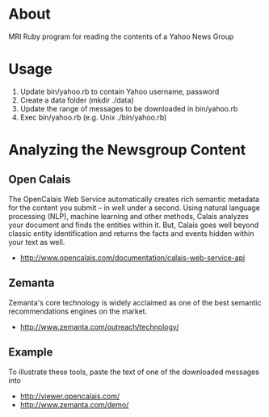 # About
MRI Ruby program for reading the contents of a Yahoo News Group

# Usage
1. Update bin/yahoo.rb to contain Yahoo username, password
2. Create a data folder (mkdir ./data)
3. Update the range of messages to be downloaded in bin/yahoo.rb
4. Exec bin/yahoo.rb (e.g. Unix ./bin/yahoo.rb)

# Analyzing the Newsgroup Content
## Open Calais
The OpenCalais Web Service automatically creates rich semantic metadata for the content you submit – in well under a second. Using natural language processing (NLP), machine learning and other methods, Calais analyzes your document and finds the entities within it. But, Calais goes well beyond classic entity identification and returns the facts and events hidden within your text as well.
 * http://www.opencalais.com/documentation/calais-web-service-api

## Zemanta
Zemanta's core technology is widely acclaimed as one of the best semantic recommendations engines on the market.

* http://www.zemanta.com/outreach/technology/

## Example
To illustrate these tools, paste the text of one of the downloaded messages into 
 
* http://viewer.opencalais.com/
* http://www.zemanta.com/demo/


